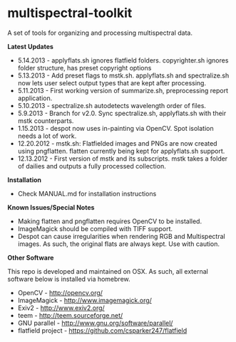 multispectral-toolkit
=====================

A set of tools for organizing and processing multispectral data.


**Latest Updates**

* 5.14.2013 - applyflats.sh ignores flatfield folders. copyrighter.sh ignores folder structure, has preset copyright options
* 5.13.2013 - Add preset flags to mstk.sh. applyflats.sh and spectralize.sh now lets user select output types that are kept after processing.
* 5.11.2013 - First working version of summarize.sh, preprocessing report application.
* 5.10.2013 - spectralize.sh autodetects wavelength order of files.
* 5.9.2013 - Branch for v2.0. Sync spectralize.sh, applyflats.sh with their mstk counterparts. 
* 1.15.2013 - despot now uses in-painting via OpenCV. Spot isolation needs a lot of work.
* 12.20.2012 - mstk.sh: Flatfielded images and PNGs are now created using pngflatten. flatten currently being kept for applyflats.sh support.
* 12.13.2012 - First version of mstk and its subscripts. mstk takes a folder of dailies and outputs a fully processed collection.


**Installation**

* Check MANUAL.md for installation instructions  


**Known Issues/Special Notes**

* Making flatten and pngflatten requires OpenCV to be installed.
* ImageMagick should be compiled with TIFF support.
* Despot can cause irregularities when rendering RGB and Multispectral images. As such, the original flats are always kept. Use with caution.

**Other Software**

This repo is developed and maintained on OSX. As such, all external software below is installed via homebrew.

* OpenCV - http://opencv.org/
* ImageMagick - http://www.imagemagick.org/
* Exiv2 - http://www.exiv2.org/
* teem - http://teem.sourceforge.net/
* GNU parallel - http://www.gnu.org/software/parallel/
* flatfield project - https://github.com/csparker247/flatfield

